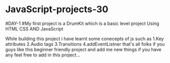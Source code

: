 # JavaScript-projects-30
#DAY-1
#My first project is a DrumKit which is a basic level project  Using HTML CSS AND JavaScript 

While building this project i have learnt some conecepts of js such as
1.Key attributes
2.Audio tags
3.Transitions
4.addEventListner
  that's all folks if you guys like this beginner friendly project and add me new things if you have any feel free to add in this project...
